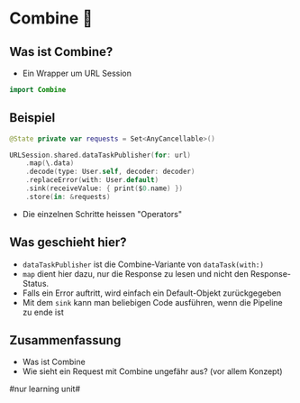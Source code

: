 # Combine 👭

## Was ist Combine?

- Ein Wrapper um URL Session

```swift
import Combine
```

## Beispiel

```swift
@State private var requests = Set<AnyCancellable>()

URLSession.shared.dataTaskPublisher(for: url)
    .map(\.data)
    .decode(type: User.self, decoder: decoder)
    .replaceError(with: User.default)
    .sink(receiveValue: { print($0.name) })
    .store(in: &requests)
```

- Die einzelnen Schritte heissen "Operators"

## Was geschieht hier?

- `dataTaskPublisher` ist die Combine-Variante von `dataTask(with:)`
- `map` dient hier dazu, nur die Response zu lesen und nicht den Response-Status.
- Falls ein Error auftritt, wird einfach ein Default-Objekt zurückgegeben
- Mit dem `sink` kann man beliebigen Code ausführen, wenn die Pipeline zu ende ist

## Zusammenfassung
- Was ist Combine
- Wie sieht ein Request mit Combine ungefähr aus? (vor allem Konzept)


#nur learning unit#